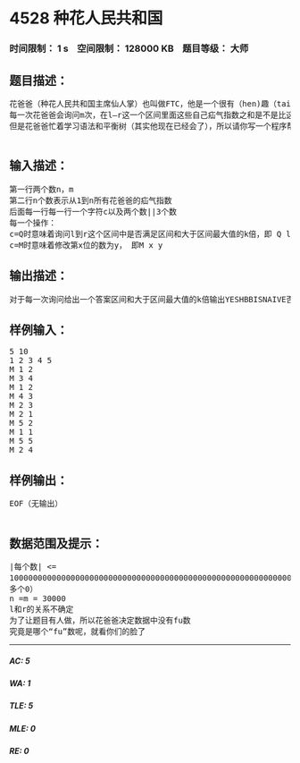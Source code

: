 # 4528 种花人民共和国   
### 时间限制： 1 s&nbsp;&nbsp;&nbsp;&nbsp;空间限制： 128000 KB&nbsp;&nbsp;&nbsp;&nbsp;题目等级： 大师  
## 题目描述：  

<pre>
花爸爸（种花人民共和国主席仙人掌）也叫做FTC，他是一个很有（hen)趣（tai）的学（hen）爸（tai）。现在花爸爸复制了n个自己，每个自己有一个疝气指数，放在一条线上。  
每一次花爸爸会询问m次，在l—r这一个区间里面这些自己疝气指数之和是不是比这个区间中的最大疝气指数的k倍大，或者修改第x个自己的疝气值为y  
但是花爸爸忙着学习语法和平衡树（其实他现在已经会了），所以请你写一个程序帮他完成这些操作爸  

</pre>
  
  
## 输入描述：  

<pre>
第一行两个数n，m  
第二行n个数表示从1到n所有花爸爸的疝气指数  
后面每一行每一行一个字符c以及两个数||3个数  
每一个操作：  
c=Q时意味着询问l到r这个区间中是否满足区间和大于区间最大值的k倍，即 Q l r k  
c=M时意味着修改第x位的数为y， 即M x y
</pre>
  
  
## 输出描述：  

<pre>
对于每一次询问给出一个答案区间和大于区间最大值的k倍输出YESHBBISNAIVE否则输出NOHBBISNOTNAIVE
</pre>
  
  
## 样例输入：  

<pre>
5 10  
1 2 3 4 5  
M 1 2  
M 3 4  
M 1 2  
M 4 3  
M 2 3  
M 2 1  
M 5 2  
M 1 1  
M 5 5  
M 2 4
</pre>
  
  
## 样例输出：  

<pre>
EOF（无输出）  

</pre>
  
  
## 数据范围及提示：  

<pre>
|每个数| <= 
10000000000000000000000000000000000000000000000000000000000000000000000000000000000000000000000000000000000000000000000000000000000000000000000000000000000000000000000000000（好
多个0）  
n =m = 30000  
l和r的关系不确定  
为了让题目有人做，所以花爸爸决定数据中没有fu数  
究竟是哪个“fu”数呢，就看你们的脸了
</pre>
  
  
***  

##### AC: 5  
##### WA: 1  
##### TLE: 5  
##### MLE: 0  
##### RE: 0  
